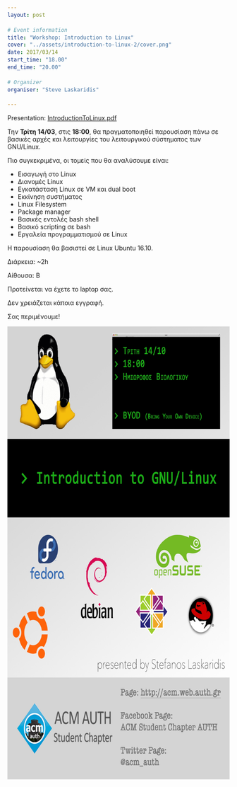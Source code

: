 ```yaml
---
layout: post

# Event information
title: "Workshop: Introduction to Linux"
cover: "../assets/introduction-to-linux-2/cover.png"
date: 2017/03/14
start_time: "18.00"
end_time: "20.00"

# Organizer
organiser: "Steve Laskaridis"

---
```


Presentation: [IntroductionToLinux.pdf](https://drive.google.com/open?id=0B4STG7GuyfowaWFhWTFyeGJLNFE)

Την **Τρίτη 14/03**, στις **18:00**, θα πραγματοποιηθεί παρουσίαση πάνω σε βασικές αρχές
και λειτουργίες του λειτουργικού σύστηματος των GNU/Linux.

Πιο συγκεκριμένα, οι τομείς που θα αναλύσουμε είναι:

* Εισαγωγή στο Linux
* Διανομές Linux
* Εγκατάσταση Linux σε VM και dual boot
* Εκκίνηση συστήματος
* Linux Filesystem
* Package manager
* Βασικές εντολές bash shell
* Βασικό scripting σε bash
* Εργαλεία προγραμματισμού σε Linux

Η παρουσίαση θα βασιστεί σε Linux Ubuntu 16.10.

Διάρκεια: ~2h

Αίθουσα: Β

Προτείνεται να έχετε το laptop σας.

Δεν χρειάζεται κάποια εγγραφή.

Σας περιμένουμε!

<p><a href="../assets/introduction-to-linux-2/poster.jpg"><img class="center" alt="introduction-to-linux-poster-2" height="1024" width="724" src="../assets/introduction-to-linux-2/poster.jpg"/></a></p>
